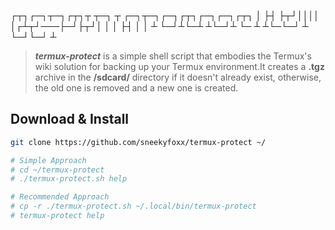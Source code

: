 
┌┬┐┌─┐┬─┐┌┬┐┬ ┬─┐ ┬   ┌─┐┬─┐┌─┐┌┬┐┌─┐┌─┐┌┬┐
 │ ├┤ ├┬┘││││ │┌┴┬┘───├─┘├┬┘│ │ │ ├┤ │   │ 
 ┴ └─┘┴└─┴ ┴└─┘┴ └─   ┴  ┴└─└─┘ ┴ └─┘└─┘ ┴ 

> ***termux-protect*** is a simple shell script that embodies
> the Termux's wiki solution for backing up your Termux
> environment.It creates a **.tgz** archive in the **/sdcard/**
> directory if it doesn't already exist, otherwise, the old 
> one is removed and a new one is created.

## Download & Install
``` bash
git clone https://github.com/sneekyfoxx/termux-protect ~/

# Simple Approach
# cd ~/termux-protect
# ./termux-protect.sh help

# Recommended Approach
# cp -r ./termux-protect.sh ~/.local/bin/termux-protect
# termux-protect help
```


